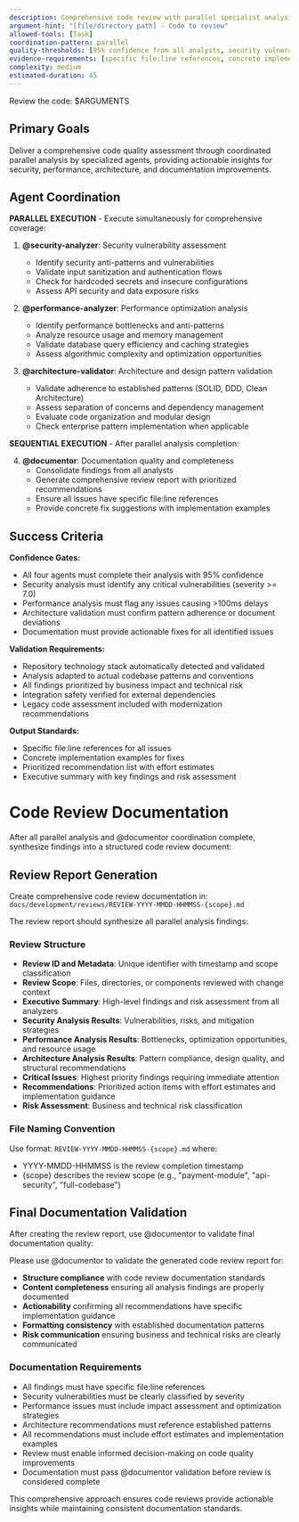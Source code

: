 ```yaml
---
description: Comprehensive code review with parallel specialist analysis and coordinated reporting
argument-hint: "[file/directory path] - Code to review"
allowed-tools: [Task]
coordination-pattern: parallel
quality-thresholds: [95% confidence from all analysts, security vulnerability identification, performance bottleneck detection]
evidence-requirements: [specific file:line references, concrete implementation examples, prioritized recommendation list, executive summary]
complexity: medium
estimated-duration: 45
---
```


Review the code: $ARGUMENTS

## Primary Goals

Deliver a comprehensive code quality assessment through coordinated parallel analysis by specialized agents, providing actionable insights for security, performance, architecture, and documentation improvements.

## Agent Coordination

**PARALLEL EXECUTION** - Execute simultaneously for comprehensive coverage:

1. **@security-analyzer**: Security vulnerability assessment
   - Identify security anti-patterns and vulnerabilities
   - Validate input sanitization and authentication flows
   - Check for hardcoded secrets and insecure configurations
   - Assess API security and data exposure risks

2. **@performance-analyzer**: Performance optimization analysis  
   - Identify performance bottlenecks and anti-patterns
   - Analyze resource usage and memory management
   - Validate database query efficiency and caching strategies
   - Assess algorithmic complexity and optimization opportunities

3. **@architecture-validator**: Architecture and design pattern validation
   - Validate adherence to established patterns (SOLID, DDD, Clean Architecture)
   - Assess separation of concerns and dependency management
   - Evaluate code organization and modular design
   - Check enterprise pattern implementation when applicable

**SEQUENTIAL EXECUTION** - After parallel analysis completion:

4. **@documentor**: Documentation quality and completeness
   - Consolidate findings from all analysts
   - Generate comprehensive review report with prioritized recommendations
   - Ensure all issues have specific file:line references
   - Provide concrete fix suggestions with implementation examples

## Success Criteria

**Confidence Gates:**
- All four agents must complete their analysis with 95% confidence
- Security analysis must identify any critical vulnerabilities (severity >= 7.0)  
- Performance analysis must flag any issues causing >100ms delays
- Architecture validation must confirm pattern adherence or document deviations
- Documentation must provide actionable fixes for all identified issues

**Validation Requirements:**
- Repository technology stack automatically detected and validated
- Analysis adapted to actual codebase patterns and conventions
- All findings prioritized by business impact and technical risk
- Integration safety verified for external dependencies
- Legacy code assessment included with modernization recommendations

**Output Standards:**
- Specific file:line references for all issues
- Concrete implementation examples for fixes
- Prioritized recommendation list with effort estimates
- Executive summary with key findings and risk assessment

# Code Review Documentation

After all parallel analysis and @documentor coordination complete, synthesize findings into a structured code review document:

## Review Report Generation
Create comprehensive code review documentation in: `docs/development/reviews/REVIEW-YYYY-MMDD-HHMMSS-{scope}.md`

The review report should synthesize all parallel analysis findings:

### Review Structure
- **Review ID and Metadata**: Unique identifier with timestamp and scope classification
- **Review Scope**: Files, directories, or components reviewed with change context
- **Executive Summary**: High-level findings and risk assessment from all analyzers
- **Security Analysis Results**: Vulnerabilities, risks, and mitigation strategies
- **Performance Analysis Results**: Bottlenecks, optimization opportunities, and resource usage
- **Architecture Analysis Results**: Pattern compliance, design quality, and structural recommendations
- **Critical Issues**: Highest priority findings requiring immediate attention
- **Recommendations**: Prioritized action items with effort estimates and implementation guidance
- **Risk Assessment**: Business and technical risk classification

### File Naming Convention
Use format: `REVIEW-YYYY-MMDD-HHMMSS-{scope}.md` where:
- YYYY-MMDD-HHMMSS is the review completion timestamp
- {scope} describes the review scope (e.g., "payment-module", "api-security", "full-codebase")

## Final Documentation Validation
After creating the review report, use @documentor to validate final documentation quality:

Please use @documentor to validate the generated code review report for:
- **Structure compliance** with code review documentation standards
- **Content completeness** ensuring all analysis findings are properly documented
- **Actionability** confirming all recommendations have specific implementation guidance
- **Formatting consistency** with established documentation patterns
- **Risk communication** ensuring business and technical risks are clearly communicated

### Documentation Requirements
- All findings must have specific file:line references
- Security vulnerabilities must be clearly classified by severity
- Performance issues must include impact assessment and optimization strategies
- Architecture recommendations must reference established patterns
- All recommendations must include effort estimates and implementation examples
- Review must enable informed decision-making on code quality improvements
- Documentation must pass @documentor validation before review is considered complete

This comprehensive approach ensures code reviews provide actionable insights while maintaining consistent documentation standards.